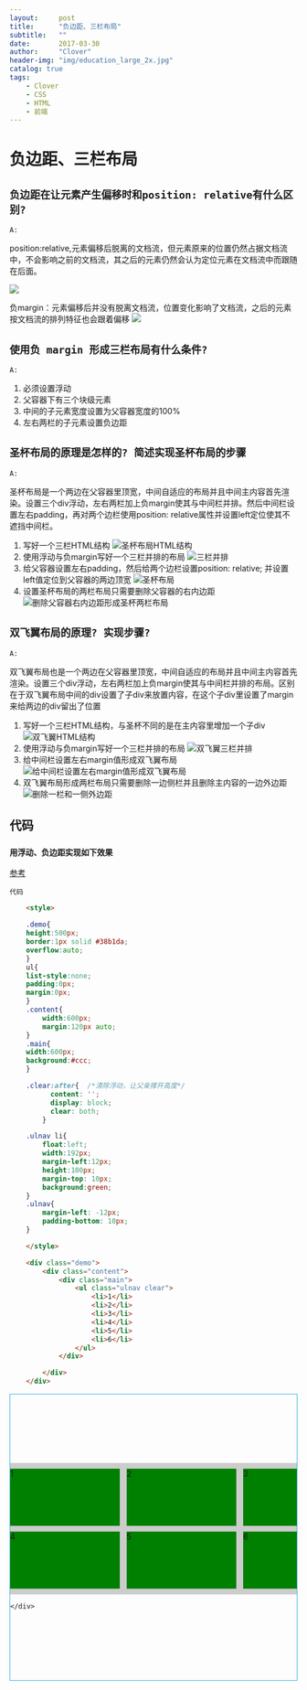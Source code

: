 ```yaml
---
layout:     post
title:      "负边距、三栏布局"
subtitle:   ""
date:       2017-03-30
author:     "Clover"
header-img: "img/education_large_2x.jpg"
catalog: true
tags:
    - Clover
    - CSS
    - HTML
    - 前端
---
```


# 负边距、三栏布局

## `负边距在让元素产生偏移时和position: relative有什么区别?`

`A:`

* position:relative,元素偏移后脱离的文档流，但元素原来的位置仍然占据文档流中，不会影响之前的文档流，其之后的元素仍然会认为定位元素在文档流中而跟随在后面。

![](/img/2155778-f3484ab45d48a5b5.png)

* 负margin：元素偏移后并没有脱离文档流，位置变化影响了文档流，之后的元素按文档流的排列特征也会跟着偏移
![](/img/2155778-d95972ee88a29c11.png)

## `使用负 margin 形成三栏布局有什么条件?`

`A:`

1. 必须设置浮动
2. 父容器下有三个块级元素
3. 中间的子元素宽度设置为父容器宽度的100%
4. 左右两栏的子元素设置负边距

## `圣杯布局的原理是怎样的? 简述实现圣杯布局的步骤`

`A:`

圣杯布局是一个两边在父容器里顶宽，中间自适应的布局并且中间主内容首先渲染。设置三个div浮动，左右两栏加上负margin使其与中间栏并排。然后中间栏设置左右padding，再对两个边栏使用position: relative属性并设置left定位使其不遮挡中间栏。

1. 写好一个三栏HTML结构
	![圣杯布局HTML结构](/img/2155778-17f6d5af52b85b31.png)
2. 使用浮动与负margin写好一个三栏并排的布局
	![三栏并排](/img/2155778-0f4b4e9a132b3e6c.png)
3. 给父容器设置左右padding，然后给两个边栏设置position: relative; 并设置left值定位到父容器的两边顶宽
	![圣杯布局](/img/2155778-b7faed23e04b72fa.png)
4. 设置圣杯布局的两栏布局只需要删除父容器的右内边距
	![删除父容器右内边距形成圣杯两栏布局](/img/2155778-84f6223248a67ed5.png)

## `双飞翼布局的原理? 实现步骤?`

`A:`

双飞翼布局也是一个两边在父容器里顶宽，中间自适应的布局并且中间主内容首先渲染。设置三个div浮动，左右两栏加上负margin使其与中间栏并排的布局。区别在于双飞翼布局中间的div设置了子div来放置内容，在这个子div里设置了margin来给两边的div留出了位置

1. 写好一个三栏HTML结构，与圣杯不同的是在主内容里增加一个子div
	![双飞翼HTML结构](/img/2155778-502dedc533521aac.png)
2. 使用浮动与负margin写好一个三栏并排的布局
	![双飞翼三栏并排](/img/2155778-95a81eef83a74dae.png) 
3. 给中间栏设置左右margin值形成双飞翼布局
	![给中间栏设置左右margin值形成双飞翼布局](/img/2155778-536227648f0b26f4.png)
4. 双飞翼布局形成两栏布局只需要删除一边侧栏并且删除主内容的一边外边距
	![删除一栏和一侧外边距](/img/2155778-12036b91f4e4d094.png)



## 代码


### `用浮动、负边距实现如下效果`

[参考](http://js.jirengu.com/fag/2/edit)

`代码`

```html
    <style>

    .demo{
    height:500px;
    border:1px solid #38b1da;
    overflow:auto;
    }
    ul{
    list-style:none;
    padding:0px;
    margin:0px;
    }
    .content{
        width:600px;
        margin:120px auto;
    }
    .main{
    width:600px;
    background:#ccc;
    }

    .clear:after{  /*清除浮动，让父亲撑开高度*/
          content: '';
          display: block;
          clear: both;
        }

    .ulnav li{
        float:left;
        width:192px;
        margin-left:12px;
        height:100px;
        margin-top: 10px;
        background:green;
    }
    .ulnav{
        margin-left: -12px;
        padding-bottom: 10px;
    }

    </style>

    <div class="demo">
        <div class="content">
            <div class="main">
                <ul class="ulnav clear">
                    <li>1</li>
                    <li>2</li>
                    <li>3</li>
                    <li>4</li>
                    <li>5</li>
                    <li>6</li>
                </ul>
            </div>

        </div>
    </div>

```



<style>

.demo{
height:500px;
border:1px solid #38b1da;
overflow:auto;
}
ul{
list-style:none;
padding:0px;
margin:0px;
}
.content{
	width:600px;
    margin:120px auto;
}
.main{
width:600px;
background:#ccc;
}

.clear:after{  /*清除浮动，让父亲撑开高度*/
      content: '';
      display: block;
      clear: both;
    }

.ulnav li{
	float:left;
	width:192px;
    margin-left:12px;
    height:100px;
    margin-top: 10px;
    background:green;
}
.ulnav{
    margin-left: -12px;
    padding-bottom: 10px;
}

</style>

<div class="demo">
	<div class="content">
    	<div class="main">
        	<ul class="ulnav clear">
            	<li>1</li>
                <li>2</li>
                <li>3</li>
                <li>4</li>
                <li>5</li>
                <li>6</li>
            </ul>
        </div>
    
    </div>
</div>

### `圣杯布局`

> [圣杯布局demo](/demo/圣杯布局.html)

`代码`

```html
    <!DOCTYPE html>
    <html>
        <head>
        <meta charset="utf-8">
        <meta http-equiv="X-UA-Compatible" content="IE=edge,chrome=1">
        <title>圣杯布局</title>
        <meta name="description" content="">
        <meta name="keywords" content="">

        <!--css引入区-->
        <link href="" rel="stylesheet">
        <!--js引入区-->
        <script type="text/javascript" src=""></script>
        <style type="text/css">

        html,body,ul,p,h1,h2,h3{
            margin:0px;
            padding:0px;
        }
            .contain{

                background: #ccc;
                padding:0 200px;
            }

            .main{
                float:left;
                width:100%;
                height:100%;
                background: red;


            }
            .aside{
                float:left;
                background: yellow;
                width:200px;
                height:200px;
                margin-left:-100%;
                position: relative; 
                left: -200px;
            }

            .bside{
                background: blue;
                width:200px;
                height:200px;
                float:left;
                margin-left:-200px;
                position: relative; 
                left: 200px;
            }

             .clear::after{
                content: "";
                display: block;
                clear:both;
           }

        </style>
        </head>
        <body>
            <div class="contain clear">
            这里是主题
                <div class="main">
                     这里是内容<br>
                        这里是内容<br>这里是内容<br>
                        这里是内容<br>
                        这里是内容<br>
                        这里是内容<br>
                        这里是内容<br>
                        这里是内容<br>
                        这里是内容<br>
                         这里是内容<br>
                        这里是内容<br>这里是内容<br>
                        这里是内容<br>
                        这里是内容<br>
                        这里是内容<br>
                        这里是内容<br>
                        这里是内容<br>
                        这里是内容<br>
                </div>
                <div class="aside"></div>
                <div class="bside"></div>
            </div>


        </body>
    </html>
```


### `双飞翼布局`

> [双飞翼布局DEMO](/demo/双飞翼布局.html)

```html
    <!DOCTYPE html>
    <html>
        <head>
        <meta charset="utf-8">
        <meta http-equiv="X-UA-Compatible" content="IE=edge,chrome=1">
        <title>双飞翼布局</title>
        <meta name="description" content="">
        <meta name="keywords" content="">

        <!--css引入区-->
        <link href="" rel="stylesheet">
        <!--js引入区-->
        <script type="text/javascript" src=""></script>
        <style type="text/css">

        html,body,ul,p,h1,h2,h3{
            margin:0px;
            padding:0px;
        }
            .contain{


                background: #ccc;

            }

            .main{
                float:left;
                width:100%;
                height:100%;


            }
            .warp{
                /*width:100%;*/
                height:100%;
                margin:0 200px;
                background: red;
            }
            .aside{
                float:left;
                background: yellow;
                width:200px;
                height:200px;
                margin-left:-100%;          
            }

            .bside{
                background: blue;
                width:200px;
                height:200px;
                float:left;
                margin-left:-200px;

            }

             .clear::after{
                content: "";
                display: block;
                clear:both;
           }

        </style>
        </head>
        <body>
            <div class="contain clear">
             <p>这里是整体</p>
                <div class="main">
                    <div class="warp">
                        这里是内容<br>
                        这里是内容<br>这里是内容<br>
                        这里是内容<br>
                        这里是内容<br>
                        这里是内容<br>
                        这里是内容<br>
                        这里是内容<br>
                        这里是内容<br>
                         这里是内容<br>
                        这里是内容<br>这里是内容<br>
                        这里是内容<br>
                        这里是内容<br>
                        这里是内容<br>
                        这里是内容<br>
                        这里是内容<br>
                        这里是内容<br>
                    </div>
                </div>
                <div class="aside"></div>
                <div class="bside"></div>
            </div>
        </body>
    </html>
```
